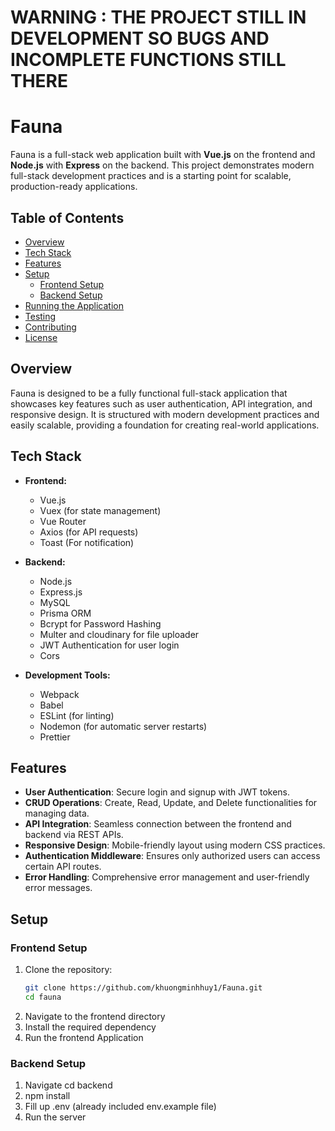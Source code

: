 # WARNING : THE PROJECT STILL IN DEVELOPMENT SO BUGS AND INCOMPLETE FUNCTIONS STILL THERE 
# Fauna

Fauna is a full-stack web application built with **Vue.js** on the frontend and **Node.js** with **Express** on the backend. This project demonstrates modern full-stack development practices and is a starting point for scalable, production-ready applications.

## Table of Contents

- [Overview](#overview)
- [Tech Stack](#tech-stack)
- [Features](#features)
- [Setup](#setup)
  - [Frontend Setup](#frontend-setup)
  - [Backend Setup](#backend-setup)
- [Running the Application](#running-the-application)
- [Testing](#testing)
- [Contributing](#contributing)
- [License](#license)

## Overview

Fauna is designed to be a fully functional full-stack application that showcases key features such as user authentication, API integration, and responsive design. It is structured with modern development practices and easily scalable, providing a foundation for creating real-world applications.

## Tech Stack

- **Frontend:**
  - Vue.js
  - Vuex (for state management)
  - Vue Router
  - Axios (for API requests)
  - Toast (For notification)
 
  
- **Backend:**
  - Node.js
  - Express.js
  - MySQL
  - Prisma ORM
  - Bcrypt for Password Hashing
  - Multer and cloudinary for file uploader
  - JWT Authentication for user login
  - Cors 

- **Development Tools:**
  - Webpack
  - Babel
  - ESLint (for linting)
  - Nodemon (for automatic server restarts)
  - Prettier
## Features

- **User Authentication**: Secure login and signup with JWT tokens.
- **CRUD Operations**: Create, Read, Update, and Delete functionalities for managing data.
- **API Integration**: Seamless connection between the frontend and backend via REST APIs.
- **Responsive Design**: Mobile-friendly layout using modern CSS practices.
- **Authentication Middleware**: Ensures only authorized users can access certain API routes.
- **Error Handling**: Comprehensive error management and user-friendly error messages.

## Setup

### Frontend Setup

1. Clone the repository:
   ```bash
   git clone https://github.com/khuongminhhuy1/Fauna.git
   cd fauna
2. Navigate to the frontend directory
3. Install the required dependency
4. Run the frontend Application

### Backend Setup
1. Navigate cd backend
2. npm install
3. Fill up .env (already included env.example file)
4. Run the server
